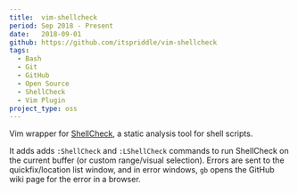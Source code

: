 ```yaml
---
title:  vim-shellcheck
period: Sep 2018 - Present
date:   2018-09-01
github: https://github.com/itspriddle/vim-shellcheck
tags:
  - Bash
  - Git
  - GitHub
  - Open Source
  - ShellCheck
  - Vim Plugin
project_type: oss
---
```


Vim wrapper for [ShellCheck][], a static analysis tool for shell scripts.

It adds adds `:ShellCheck` and `:LShellCheck` commands to run ShellCheck on the
current buffer (or custom range/visual selection). Errors are sent to the
quickfix/location list window, and in error windows, `gb` opens the GitHub wiki
page for the error in a browser.

[ShellCheck]: https://github.com/koalaman/shellcheck
